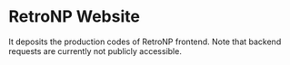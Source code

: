 # RetroNP Website

It deposits the production codes of RetroNP frontend. Note that backend requests are currently not publicly accessible.